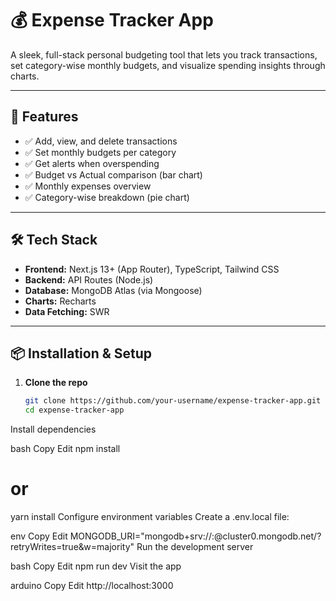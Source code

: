 # 💰 Expense Tracker App

A sleek, full-stack personal budgeting tool that lets you track transactions, set category-wise monthly budgets, and visualize spending insights through charts.

---

## 🚀 Features

- ✅ Add, view, and delete transactions
- ✅ Set monthly budgets per category
- ✅ Get alerts when overspending
- ✅ Budget vs Actual comparison (bar chart)
- ✅ Monthly expenses overview
- ✅ Category-wise breakdown (pie chart)

---

## 🛠️ Tech Stack

- **Frontend:** Next.js 13+ (App Router), TypeScript, Tailwind CSS
- **Backend:** API Routes (Node.js)
- **Database:** MongoDB Atlas (via Mongoose)
- **Charts:** Recharts
- **Data Fetching:** SWR

---

## 📦 Installation & Setup

1. **Clone the repo**
   ```bash
   git clone https://github.com/your-username/expense-tracker-app.git
   cd expense-tracker-app
Install dependencies

bash
Copy
Edit
npm install
# or
yarn install
Configure environment variables
Create a .env.local file:

env
Copy
Edit
MONGODB_URI="mongodb+srv://<username>:<password>@cluster0.mongodb.net/?retryWrites=true&w=majority"
Run the development server

bash
Copy
Edit
npm run dev
Visit the app

arduino
Copy
Edit
http://localhost:3000


